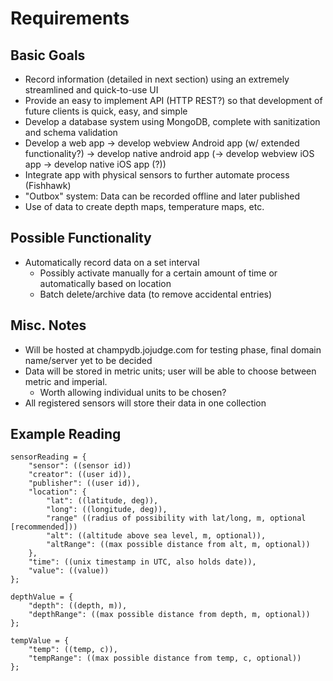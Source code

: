 # Requirements

## Basic Goals

- Record information (detailed in next section) using an extremely streamlined and quick-to-use UI
- Provide an easy to implement API (HTTP REST?) so that development of future clients is quick, easy, and simple
- Develop a database system using MongoDB, complete with sanitization and schema validation
- Develop a web app -> develop webview Android app (w/ extended functionality?) -> develop native android app (-> develop webview iOS app -> develop native iOS app (?))
- Integrate app with physical sensors to further automate process (Fishhawk)
- "Outbox" system: Data can be recorded offline and later published
- Use of data to create depth maps, temperature maps, etc.

## Possible Functionality

- Automatically record data on a set interval
    - Possibly activate manually for a certain amount of time or automatically based on location
    - Batch delete/archive data (to remove accidental entries)

## Misc. Notes

- Will be hosted at champydb.jojudge.com for testing phase, final domain name/server yet to be decided
- Data will be stored in metric units; user will be able to choose between metric and imperial.
    - Worth allowing individual units to be chosen?
- All registered sensors will store their data in one collection 

## Example Reading

```
sensorReading = {
    "sensor": ((sensor id))
    "creator": ((user id)),
    "publisher": ((user id)),
    "location": {
        "lat": ((latitude, deg)),
        "long": ((longitude, deg)),
        "range" ((radius of possibility with lat/long, m, optional [recommended]))
        "alt": ((altitude above sea level, m, optional)),
        "altRange": ((max possible distance from alt, m, optional))
    },
    "time": ((unix timestamp in UTC, also holds date)),
    "value": ((value))
};

depthValue = {
    "depth": ((depth, m)),
    "depthRange": ((max possible distance from depth, m, optional))
};

tempValue = {
    "temp": ((temp, c)),
    "tempRange": ((max possible distance from temp, c, optional))
};
```